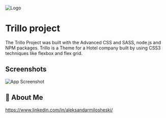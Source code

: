 ![Logo](https://trillo-flexbox-aleks123.netlify.app/img/logo.png)


# Trillo project

The Trillo Project was built with the Advanced CSS and SASS, node.js and NPM packages. Trillo is a Theme for a Hotel company built by using CSS3 techniques like flexbox and flex grid.


## Screenshots

![App Screenshot](https://camo.githubusercontent.com/e56e590860d36466f1b7f7a39dfa02b44fff3eed852274cfe9652b5b2a5fe846/68747470733a2f2f7265732e636c6f7564696e6172792e636f6d2f6471653068773072752f696d6167652f75706c6f61642f76313536353138383636372f7472696c6c6f2e706e67)


## 🚀 About Me
https://www.linkedin.com/in/aleksandarmilosheski/
